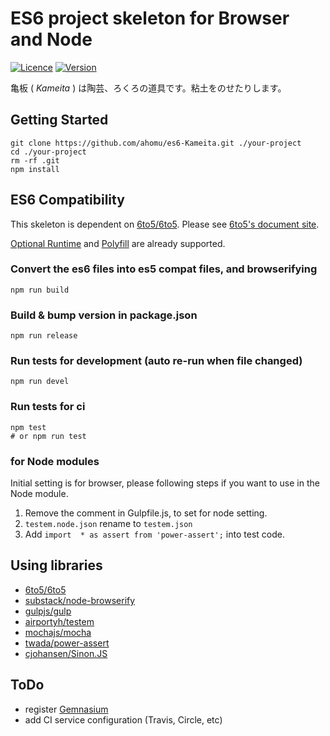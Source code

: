 ES6 project skeleton for Browser and Node
====================

[![Licence](http://img.shields.io/badge/license-MIT-000000.svg?style=flat-square)](https://npmjs.org/package/es6-Kameita)
[![Version](http://img.shields.io/npm/v/es6-Kameita.svg?style=flat-square)](https://npmjs.org/package/es6-Kameita)

亀板 ( _Kameita_ ) は陶芸、ろくろの道具です。粘土をのせたりします。

## Getting Started

```
git clone https://github.com/ahomu/es6-Kameita.git ./your-project
cd ./your-project
rm -rf .git
npm install
```

## ES6 Compatibility

This skeleton is dependent on [6to5/6to5](https://github.com/6to5/6to5). Please see [6to5's document site](https://6to5.org/). 

[Optional Runtime](https://6to5.org/optional-runtime.html) and [Polyfill](https://6to5.org/polyfill.html) are already supported.

### Convert the es6 files into es5 compat files, and browserifying

```
npm run build
```

### Build & bump version in package.json

```
npm run release
```

### Run tests for development (auto re-run when file changed)

```
npm run devel
```

### Run tests for ci

```
npm test
# or npm run test
```

### for Node modules

Initial setting is for browser, please following steps if you want to use in the Node module.

1. Remove the comment in Gulpfile.js, to set for node setting.
2. `testem.node.json` rename to `testem.json`
3. Add `import  * as assert from 'power-assert';` into test code.

## Using libraries

- [6to5/6to5](https://github.com/6to5/6to5)
- [substack/node-browserify](https://github.com/substack/node-browserify)
- [gulpjs/gulp](https://github.com/gulpjs/gulp/)
- [airportyh/testem](https://github.com/airportyh/testem)
- [mochajs/mocha](https://github.com/mochajs/mocha)
- [twada/power-assert](https://github.com/twada/power-assert)
- [cjohansen/Sinon.JS](https://github.com/cjohansen/Sinon.JS)

## ToDo

- register [Gemnasium](https://gemnasium.com/)
- add CI service configuration (Travis, Circle, etc)
